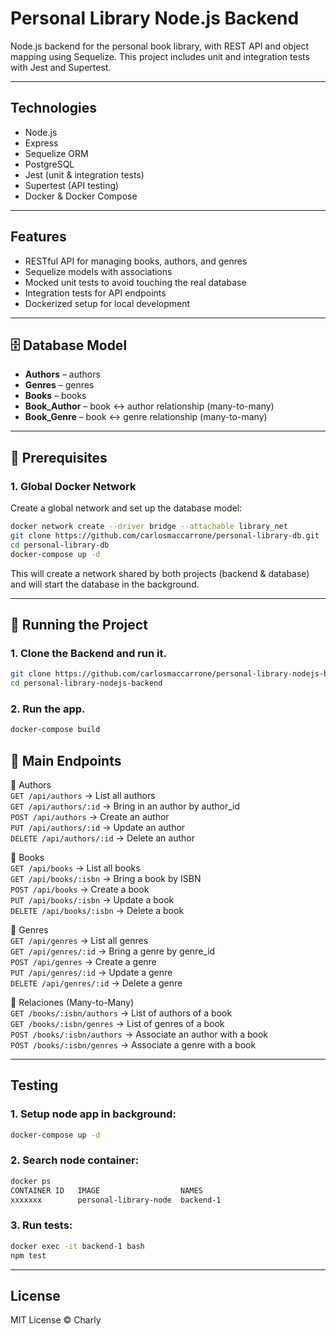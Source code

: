 # Personal Library Node.js Backend

Node.js backend for the personal book library, with REST API and object mapping using Sequelize. This project includes unit and integration tests with Jest and Supertest.

---

## Technologies
- Node.js
- Express
- Sequelize ORM
- PostgreSQL
- Jest (unit & integration tests)
- Supertest (API testing)
- Docker & Docker Compose

---

## Features
- RESTful API for managing books, authors, and genres
- Sequelize models with associations
- Mocked unit tests to avoid touching the real database
- Integration tests for API endpoints
- Dockerized setup for local development

---

## 🗄️ Database Model

- **Authors** – authors
- **Genres** – genres
- **Books** – books
- **Book_Author** – book ↔ author relationship (many-to-many)
- **Book_Genre** – book ↔ genre relationship (many-to-many)

---

## 🔗 Prerequisites

### 1. Global Docker Network

Create a global network and set up the database model:
```bash
docker network create --driver bridge --attachable library_net
git clone https://github.com/carlosmaccarrone/personal-library-db.git
cd personal-library-db
docker-compose up -d
```
This will create a network shared by both projects (backend & database) and will start the database in the background.

---

## 🚀 Running the Project

### 1. Clone the Backend and run it.

```bash
git clone https://github.com/carlosmaccarrone/personal-library-nodejs-backend.git
cd personal-library-nodejs-backend
```

### 2. Run the app.
```bash
docker-compose build
```

## 📖 Main Endpoints  

🔹 Authors  
	`GET /api/authors` → List all authors  
	`GET /api/authors/:id` → Bring in an author by author_id  
	`POST /api/authors` → Create an author  
	`PUT /api/authors/:id` → Update an author  
	`DELETE /api/authors/:id` → Delete an author  

🔹 Books  
	`GET /api/books` → List all books  
	`GET /api/books/:isbn` → Bring a book by ISBN  
	`POST /api/books` → Create a book  
	`PUT /api/books/:isbn` → Update a book  
	`DELETE /api/books/:isbn` → Delete a book  

🔹 Genres  
	`GET /api/genres` → List all genres  
	`GET /api/genres/:id` → Bring a genre by genre_id  
	`POST /api/genres` → Create a genre  
	`PUT /api/genres/:id` → Update a genre  
	`DELETE /api/genres/:id` → Delete a genre  

🔹 Relaciones (Many-to-Many)  
	`GET /books/:isbn/authors` → List of authors of a book  
	`GET /books/:isbn/genres` → List of genres of a book  
	`POST /books/:isbn/authors` → Associate an author with a book  
	`POST /books/:isbn/genres` → Associate a genre with a book  

---

## Testing

### 1. Setup node app in background:
```bash
docker-compose up -d
```

### 2. Search node container:
```bash
docker ps
CONTAINER ID   IMAGE                  NAMES
xxxxxxx        personal-library-node  backend-1
```

### 3. Run tests:
```bash
docker exec -it backend-1 bash
npm test
```

---

## License

MIT License © Charly
